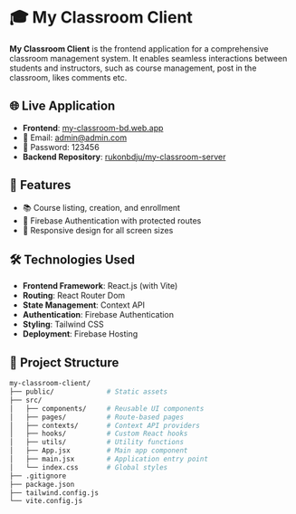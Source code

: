 # 🎓 My Classroom Client

**My Classroom Client** is the frontend application for a comprehensive classroom management system. It enables seamless interactions between students and instructors, such as course management, post in the classroom, likes comments etc.

## 🌐 Live Application

- **Frontend**: [my-classroom-bd.web.app](https://my-classroom-bd.web.app)
- 📧 Email:    admin@admin.com
- 🔐 Password: 123456
- **Backend Repository**: [rukonbdju/my-classroom-server](https://github.com/rukonbdju/my-classroom-server)

## 🚀 Features

- 📚 Course listing, creation, and enrollment
- 🔐 Firebase Authentication with protected routes
- 📱 Responsive design for all screen sizes

## 🛠️ Technologies Used

- **Frontend Framework**: React.js (with Vite)
- **Routing**: React Router Dom
- **State Management**: Context API
- **Authentication**: Firebase Authentication
- **Styling**: Tailwind CSS
- **Deployment**: Firebase Hosting

## 📁 Project Structure

```bash
my-classroom-client/
├── public/             # Static assets
├── src/
│   ├── components/     # Reusable UI components
│   ├── pages/          # Route-based pages
│   ├── contexts/       # Context API providers
│   ├── hooks/          # Custom React hooks
│   ├── utils/          # Utility functions
│   ├── App.jsx         # Main app component
│   ├── main.jsx        # Application entry point
│   └── index.css       # Global styles
├── .gitignore
├── package.json
├── tailwind.config.js
└── vite.config.js


